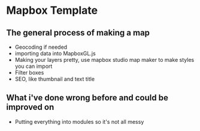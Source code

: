 # Mapbox Template

## The general process of making a map

- Geocoding if needed
- importing data into MapboxGL.js
- Making your layers pretty, use mapbox studio map maker to make styles you can import
- Filter boxes
- SEO, like thumbnail and text title

## What i've done wrong before and could be improved on

- Putting everything into modules so it's not all messy
